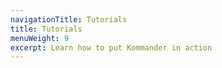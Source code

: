 ```yaml
---
navigationTitle: Tutorials
title: Tutorials
menuWeight: 9
excerpt: Learn how to put Kommander in action
---
```

